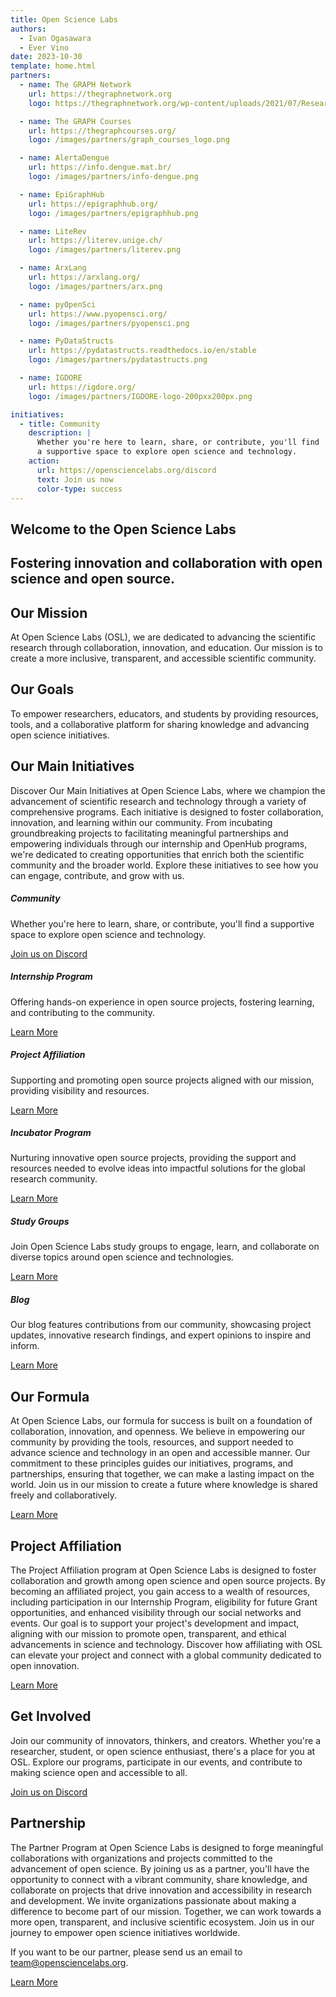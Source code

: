 ```yaml
---
title: Open Science Labs
authors:
  - Ivan Ogasawara
  - Ever Vino
date: 2023-10-30
template: home.html
partners:
  - name: The GRAPH Network
    url: https://thegraphnetwork.org
    logo: https://thegraphnetwork.org/wp-content/uploads/2021/07/Research_GRAPH_logo-2-1-1-2-3-150x150.png

  - name: The GRAPH Courses
    url: https://thegraphcourses.org/
    logo: /images/partners/graph_courses_logo.png

  - name: AlertaDengue
    url: https://info.dengue.mat.br/
    logo: /images/partners/info-dengue.png

  - name: EpiGraphHub
    url: https://epigraphhub.org/
    logo: /images/partners/epigraphhub.png

  - name: LiteRev
    url: https://literev.unige.ch/
    logo: /images/partners/literev.png

  - name: ArxLang
    url: https://arxlang.org/
    logo: /images/partners/arx.png

  - name: pyOpenSci
    url: https://www.pyopensci.org/
    logo: /images/partners/pyopensci.png

  - name: PyDataStructs
    url: https://pydatastructs.readthedocs.io/en/stable
    logo: /images/partners/pydatastructs.png

  - name: IGDORE
    url: https://igdore.org/
    logo: /images/partners/IGDORE-logo-200pxx200px.png

initiatives:
  - title: Community
    description: |
      Whether you're here to learn, share, or contribute, you'll find
      a supportive space to explore open science and technology.
    action:
      url: https://opensciencelabs.org/discord
      text: Join us now
      color-type: success
---
```


<!-- Hero Section -->
<section id="home" class="p-5 text-center bg-light welcome-section">
  <div class="overlay px-0 py-4">
    <div class="container p-0">
      <h1>
        <span class="bg-dark text-white rounded">
          Welcome to the
        </span>
        <span class="bg-warning text-light rounded">
          Open Science Labs
        </span>
      </h1>
      <h2>
        <span class="bg-secondary text-ligh rounded">
          Fostering innovation and collaboration with open science and open
          source.
        </span>
      </h2>
    </div>
  </div>
</section>

<section class="wrap content extra" id="mission">
  <div class="container pb-3">
    <div class="row my-2">
      <div class="col-md-6">
        <h2 class="text-center">Our Mission</h2>
        <p>
          At Open Science Labs (OSL), we are dedicated to advancing the
          scientific research through collaboration, innovation, and education.
          Our mission is to create a more inclusive, transparent, and accessible
          scientific community.
        </p>
      </div>
      <div class="col-md-6">
        <h2 class="text-center">Our Goals</h2>
        <p>
          To empower researchers, educators, and students by providing
          resources, tools, and a collaborative platform for sharing knowledge
          and advancing open science initiatives.
        </p>
      </div>
    </div>
  </div>
</section>

<section id="initiatives" class="p-5 bg-light text-black-50">
  <div class="container">
    <h2 class="text-center text-dark">Our Main Initiatives</h2>
    <p>
      Discover Our Main Initiatives at Open Science Labs, where we champion
      the advancement of scientific research and technology through a
      variety of comprehensive programs. Each initiative is designed to
      foster collaboration, innovation, and learning within our community.
      From incubating groundbreaking projects to facilitating meaningful
      partnerships and empowering individuals through our internship and
      OpenHub programs, we're dedicated to creating opportunities that
      enrich both the scientific community and the broader world. Explore
      these initiatives to see how you can engage, contribute, and grow with
      us.
    </p>
    <div class="row row-cols-1 row-cols-sm-1 row-cols-md-2 row-cols-lg-3 g-4" data-masonry='{"percentPosition": true }'>
      <div class="col">
        <div class="card m-0 p-0">
          <div class="card-body m-0">
            <h5 class="card-title text-dark">Community</h5>
            <p class="card-text fw-lighter">
              Whether you're here to learn, share, or contribute, you'll find
              a supportive space to explore open science and technology.
            </p>
          </div>
          <div class="card-footer m-0">
            <a
              href="https://opensciencelabs.org/discord"
              class="btn btn-success"
              target="_blank"
            >
              Join us on Discord
            </a>
          </div>
        </div>
      </div>
      <div class="col">
        <div class="card m-0 p-0">
          <div class="card-body m-0">
            <h5 class="card-title text-dark">Internship Program</h5>
            <p class="card-text fw-lighter">
              Offering hands-on experience in open source projects, fostering
              learning, and contributing to the community.
            </p>
          </div>
          <div class="card-footer m-0">
            <a href="/opportunities/os-internship" class="btn btn-primary"
              >Learn More</a
            >
          </div>
        </div>
      </div>
      <div class="col">
        <div class="card m-0 p-0">
          <div class="card-body m-0">
            <h5 class="card-title text-dark">Project Affiliation</h5>
            <p class="card-text fw-lighter">
              Supporting and promoting open source projects aligned with our
              mission, providing visibility and resources.
            </p>
          </div>
          <div class="card-footer m-0">
            <a href="/projects/affiliation/" class="btn btn-primary">Learn More</a>
          </div>
        </div>
      </div>
      <div class="col">
        <div class="card m-0 p-0">
          <div class="card-body m-0">
            <h5 class="card-title text-dark">Incubator Program</h5>
            <p class="card-text fw-lighter">
              Nurturing innovative open source projects, providing the support
              and resources needed to evolve ideas into impactful solutions
              for the global research community.
            </p>
          </div>
          <div class="card-footer m-0">
            <a href="/projects/incubation" class="btn btn-primary"
              >Learn More</a
            >
          </div>
        </div>
      </div>
      <div class="col">
        <div class="card m-0 p-0">
          <div class="card-body m-0">
            <h5 class="card-title text-dark">Study Groups</h5>
            <p class="card-text fw-lighter">
              Join Open Science Labs study groups to engage, learn, and
              collaborate on diverse topics around open science and
              technologies.
            </p>
          </div>
          <div class="card-footer m-0">
            <a
              href="/learning/study-groups"
              class="btn btn-primary"
            >
              Learn More
            </a>
          </div>
        </div>
      </div>
      <div class="col">
        <div class="card m-0 p-0">
          <div class="card-body m-0">
            <h5 class="card-title">Blog</h5>
            <p class="card-text fw-lighter">
              Our blog features contributions from our community,
              showcasing project updates, innovative research findings, and
              expert opinions to inspire and inform.
            </p>
          </div>
          <div class="card-footer m-0">
            <a href="/blog" class="btn btn-primary">Learn More</a>
          </div>
        </div>
      </div>
    </div>
  </div>
</section>

<section id="our-formula" class="p-5">
  <div class="container">
    <h2 class="text-center">Our Formula</h2>
    <p>
      At Open Science Labs, our formula for success is built on a foundation
      of collaboration, innovation, and openness. We believe in empowering
      our community by providing the tools, resources, and support needed to
      advance science and technology in an open and accessible manner. Our
      commitment to these principles guides our initiatives, programs, and
      partnerships, ensuring that together, we can make a lasting impact on
      the world. Join us in our mission to create a future where knowledge
      is shared freely and collaboratively.
    </p>
    <div class="text-center mt-4">
      <a href="/about/formula" class="btn btn-primary">Learn More</a>
    </div>
  </div>
</section>

<section id="affiliation" class="p-5 bg-light text-black-50">
  <div class="container">
    <h2 class="text-center text-dark">Project Affiliation</h2>
    <p>
      The Project Affiliation program at Open Science Labs is designed to
      foster collaboration and growth among open science and open source
      projects. By becoming an affiliated project, you gain access to a
      wealth of resources, including participation in our Internship
      Program, eligibility for future Grant opportunities, and enhanced
      visibility through our social networks and events. Our goal is to
      support your project's development and impact, aligning with our
      mission to promote open, transparent, and ethical advancements in
      science and technology. Discover how affiliating with OSL can elevate
      your project and connect with a global community dedicated to open
      innovation.
    </p>
    <div class="text-center mt-4">
      <a href="/projects/affiliation/" class="btn btn-primary"
        >Learn More</a
      >
    </div>
  </div>
</section>

<section id="get-involved" class="p-5">
  <div class="container">
    <h2 class="text-center">Get Involved</h2>
    <p>
      Join our community of innovators, thinkers, and creators. Whether
      you're a researcher, student, or open science enthusiast, there's a
      place for you at OSL. Explore our programs, participate in our events,
      and contribute to making science open and accessible to all.
    </p>
    <div class="text-center mt-4">
      <a
        href="https://opensciencelabs.org/discord"
        class="btn btn-success"
        target="_blank"
      >
        Join us on Discord
      </a>
    </div>
  </div>
</section>

<section id="partnership" class="p-5 bg-light text-black-50">
  <div class="container">
    <h2 class="text-center text-dark">Partnership</h2>
    <div>
      <p>
        The Partner Program at Open Science Labs is designed to forge
        meaningful collaborations with organizations and projects committed
        to the advancement of open science. By joining us as a partner,
        you'll have the opportunity to connect with a vibrant community,
        share knowledge, and collaborate on projects that drive innovation
        and accessibility in research and development. We invite
        organizations passionate about making a difference to become part of
        our mission. Together, we can work towards a more open, transparent,
        and inclusive scientific ecosystem. Join us in our journey to
        empower open science initiatives worldwide.
      </p>
      <p>
        If you want to be our partner, please send us an email to
        <a href="mailto:team@opensciencelabs.org" target="_blank"
          >team@opensciencelabs.org</a
        >.
      </p>
      <div class="text-center mt-4">
        <a
          href="/partnership"
          class="btn btn-primary">Learn More</a>
      </div>
    </div>
  </div>
</section>
